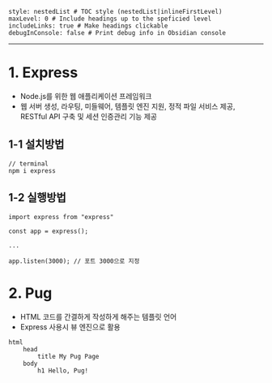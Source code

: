 ```table-of-contents
style: nestedList # TOC style (nestedList|inlineFirstLevel)
maxLevel: 0 # Include headings up to the speficied level
includeLinks: true # Make headings clickable
debugInConsole: false # Print debug info in Obsidian console
```
---
# 1. Express
- Node.js를 위한 웹 애플리케이션 프레임워크
- 웹 서버 생성, 라우팅, 미들웨어, 템플릿 엔진 지원, 정적 파일 서비스 제공, RESTful API 구축 및 세션 인증관리 기능 제공


## 1-1 설치방법

```
// terminal
npm i express

```

## 1-2 실행방법

```
import express from "express"

const app = express();

...

app.listen(3000); // 포트 3000으로 지정
```

# 2. Pug
- HTML 코드를 간결하게 작성하게 해주는 템플릿 언어
- Express 사용시 뷰 엔진으로 활용

```
html
	head
		title My Pug Page
	body
		h1 Hello, Pug!
		
```
